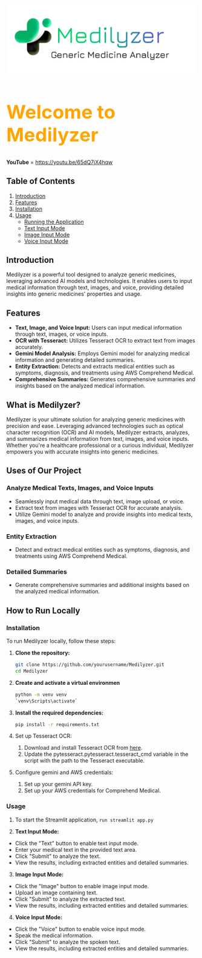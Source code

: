 

![](https://github.com/Yashwanth-79/Medilyzer/blob/main/LOGO%20(1).png?raw=true)

<h1 style="text-align: left; font-size:50px;color: orange;">Welcome to Medilyzer</h1>

**YouTube** = https://youtu.be/65dQ7jX4hqw

## Table of Contents

1. [Introduction](#introduction)
2. [Features](#features)
3. [Installation](#installation)
4. [Usage](#usage)
   - [Running the Application](#running-the-application)
   - [Text Input Mode](#text-input-mode)
   - [Image Input Mode](#image-input-mode)
   - [Voice Input Mode](#voice-input-mode)


## Introduction

Medilyzer is a powerful tool designed to analyze generic medicines, leveraging advanced AI models and technologies. It enables users to input medical information through text, images, and voice, providing detailed insights into generic medicines' properties and usage.

## Features

- **Text, Image, and Voice Input:** Users can input medical information through text, images, or voice inputs.
- **OCR with Tesseract:** Utilizes Tesseract OCR to extract text from images accurately.
- **Gemini Model Analysis:** Employs  Gemini model for analyzing medical information and generating detailed summaries.
- **Entity Extraction:** Detects and extracts medical entities such as symptoms, diagnosis, and treatments using AWS Comprehend Medical.
- **Comprehensive Summaries:** Generates comprehensive summaries and insights based on the analyzed medical information.


## What is Medilyzer?

Medilyzer is your ultimate solution for analyzing generic medicines with precision and ease. Leveraging advanced technologies such as optical character recognition (OCR) and AI models, Medilyzer extracts, analyzes, and summarizes medical information from text, images, and voice inputs. Whether you're a healthcare professional or a curious individual, Medilyzer empowers you with accurate insights into generic medicines.

## Uses of Our Project

### Analyze Medical Texts, Images, and Voice Inputs
- Seamlessly input medical data through text, image upload, or voice.
- Extract text from images with Tesseract OCR for accurate analysis.
- Utilize Gemini model to analyze and provide insights into medical texts, images, and voice inputs.

### Entity Extraction
- Detect and extract medical entities such as symptoms, diagnosis, and treatments using AWS Comprehend Medical.

### Detailed Summaries
- Generate comprehensive summaries and additional insights based on the analyzed medical information.

## How to Run Locally

### Installation

To run Medilyzer locally, follow these steps:

1. **Clone the repository:**
   ```sh
   git clone https://github.com/yourusername/Medilyzer.git
   cd Medilyzer
2. **Create and activate a virtual environmen**
   ```sh
   python -m venv venv
   `venv\Scripts\activate`
3. **Install the required dependencies:**
   ```sh
   pip install -r requirements.txt
4. Set up Tesseract OCR:

   1. Download and install Tesseract OCR from [here](https://github.com/tesseract-ocr/tesseract).
   2. Update the pytesseract.pytesseract.tesseract_cmd variable in the script with the path to the Tesseract executable.
5. Configure gemini and AWS credentials:

   1. Set up your gemini API key.
   2. Set up your AWS credentials for Comprehend Medical.

### Usage

1. To start the Streamlit application,
   ```run streamlit app.py ```


2. **Text Input Mode:**

- Click the "Text" button to enable text input mode.
- Enter your medical text in the provided text area.
- Click "Submit" to analyze the text.
- View the results, including extracted entities and detailed summaries.

3. **Image Input Mode:**

- Click the "Image" button to enable image input mode.
- Upload an image containing text.
- Click "Submit" to analyze the extracted text.
- View the results, including extracted entities and detailed summaries.

4. **Voice Input Mode:**

- Click the "Voice" button to enable voice input mode.
- Speak the medical information.
- Click "Submit" to analyze the spoken text.
- View the results, including extracted entities and detailed summaries.

  
   

